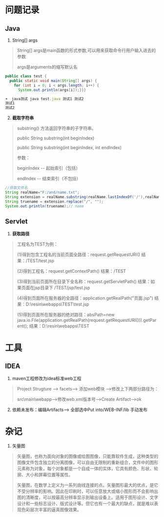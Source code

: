 # 问题记录

## Java

1. String[] args

> String[] args是main函数的形式参数,可以用来获取命令行用户输入进去的参数
>
> args是arguments的缩写默认名

```java
public class test {
  public static void main(String[] args) {
    for (int i = 0; i < args.length; i++) {
      System.out.println(args[i]);}}}
```

```js
➜  java测试 java test.java 测试1 测试2
测试1
测试2
```

2. **截取字符串**

> substring() 方法返回字符串的子字符串。
>
>
> public String substring(int beginIndex)
>
> public String substring(int beginIndex, int endIndex)
>
> 参数：
>
> beginIndex -- 起始索引（包括）
>
> endIndex -- 结束索引（不包括）

```java
//获取文件名
String realName="F:/and/name.txt";
String extension = realName.substring(realName.lastIndexOf('/'),realName.indexOf("."));
String truename = extension.replace("/", "");
System.out.println(truename);// name
```



## Servlet

1. **获取路径**

> 工程名为TEST为例：
>
> (1)得到包含工程名的当前页面全路径：request.getRequestURI()
> 结果：/TEST/test.jsp
>
> (2)得到工程名：request.getContextPath()
> 结果：/TEST
>
> (3)得到当前页面所在目录下全名称：request.getServletPath()
> 结果：如果页面在jsp目录下 /TEST/jsp/test.jsp
>
> (4)得到页面所在服务器的全路径：application.getRealPath("页面.jsp")
> 结果：D:\resin\webapps\TEST\test.jsp
>
> (5)得到页面所在服务器的绝对路径：absPath=new java.io.File(application.getRealPath(request.getRequestURI())).getParent();
> 结果：D:\resin\webapps\TEST



# 工具

## IDEA

1. maven工程修改为idea标准web工程

> Project Strugture --> facets--> 添加web模块 -->修改上下两部分路径为：
>
> src\main\webapp-->修改web.xml版本号-->Create Artifact-->ok

2. 依赖未发布：编辑Artifacts--> 全部选中Put into/WEB-INF/lib 手动发布



# 杂记

1. 矢量图

> 矢量图，也称为面向对象的图像或绘图图像，只能靠软件生成，这种类型的图像文件包含独立的分离图像，可以自由无限制的重新组合，文件中的图形元素称为对象，每个对象都是一个自成一体的实体，它具有颜色、形状、轮廓、大小和屏幕位置等属性。
>
> 矢量图，在数学上定义为一系列由线连接的点。矢量图形最大的优点，是它不受分辨率的影响。因此在印刷时，可以任意放大或缩小图形而不会影响出图的清晰度，可以按最高分辨率显示到输出设备上。适用于图形设计、文字设计和一些标志设计、版式设计等。但它也有一个最大的缺点，就是难以表现色彩层次丰富的逼真图像效果。